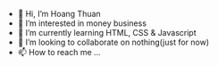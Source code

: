 - 👋 Hi, I’m Hoang Thuan
- 👀 I’m interested in money business
- 🌱 I’m currently learning HTML, CSS & Javascript
- 💞️ I’m looking to collaborate on nothing(just for now)
- 📫 How to reach me ...

<!---
th913689/th913689 is a ✨ special ✨ repository because its `README.md` (this file) appears on your GitHub profile.
You can click the Preview link to take a look at your changes.
--->
